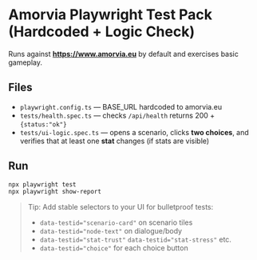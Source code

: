 # Amorvia Playwright Test Pack (Hardcoded + Logic Check)

Runs against **https://www.amorvia.eu** by default and exercises basic gameplay.

## Files
- `playwright.config.ts` — BASE_URL hardcoded to amorvia.eu
- `tests/health.spec.ts` — checks `/api/health` returns 200 + `{status:"ok"}`
- `tests/ui-logic.spec.ts` — opens a scenario, clicks **two choices**, and verifies that at least one **stat** changes (if stats are visible)

## Run
```powershell
npx playwright test
npx playwright show-report
```

> Tip: Add stable selectors to your UI for bulletproof tests:
> - `data-testid="scenario-card"` on scenario tiles
> - `data-testid="node-text"` on dialogue/body
> - `data-testid="stat-trust"` `data-testid="stat-stress"` etc.
> - `data-testid="choice"` for each choice button
